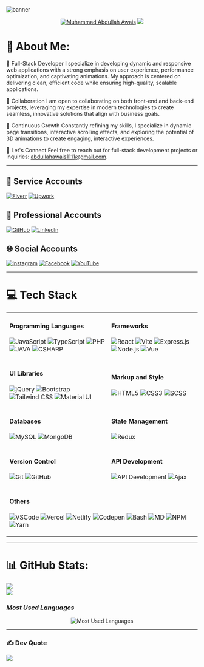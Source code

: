 <img src="/assets/ezgif.com-gif-maker.gif" alt="banner">
 
<p align="center">
  <a href="https://github.com/m-abdullah-awais">
   <img src="https://readme-typing-svg.demolab.com?font=Fira+Code&size=35&duration=1&pause=10000000&color=4E96FF&center=true&repeat=false&width=535&lines=Muhammad+Abdullah+Awais" alt="Muhammad Abdullah Awais" /></a>
  <a href="https://github.com/DenverCoder1/readme-typing-svg">
    <img src="https://readme-typing-svg.demolab.com?font=Fira+Code&pause=1000&width=435&lines=I'm+a+Full+Stack+Developer!&font=Fira%20Code&center=true&width=600&height=45&color=4e96ff&vCenter=true&pause=1000&size=22" /></a>
</p>

# 💫 About Me:
🔭 Full-Stack Developer
I specialize in developing dynamic and responsive web applications with a strong emphasis on user experience, performance optimization, and captivating animations. My approach is centered on delivering clean, efficient code while ensuring high-quality, scalable applications.

👯 Collaboration
I am open to collaborating on both front-end and back-end projects, leveraging my expertise in modern technologies to create seamless, innovative solutions that align with business goals.

🌱 Continuous Growth
Constantly refining my skills, I specialize in dynamic page transitions, interactive scrolling effects, and exploring the potential of 3D animations to create engaging, interactive experiences.

💬 Let's Connect
Feel free to reach out for full-stack development projects or inquiries: abdullahawais1111@gmail.com.

---

## 💼 Service Accounts
[![Fiverr](https://img.shields.io/badge/Fiverr-1DBF73?style=flat&logo=fiverr&logoColor=white)](https://www.fiverr.com/m_abdullah_tech)
[![Upwork](https://img.shields.io/badge/Upwork-6FDA44?style=flat&logo=upwork&logoColor=white)](https://www.upwork.com/freelancers/~01b48456a3c0c4bd1b)

## 🏢 Professional Accounts
[![GitHub](https://img.shields.io/badge/GitHub-181717?style=flat&logo=github&logoColor=white)](https://github.com/m-abdullah-awais)
[![LinkedIn](https://img.shields.io/badge/LinkedIn-0A66C2?style=flat&logo=linkedin&logoColor=white)](https://www.linkedin.com/in/m-abdullah-awais-programmer)

## 🌐 Social Accounts
[![Instagram](https://img.shields.io/badge/Instagram-E4405F?style=flat&logo=instagram&logoColor=white)](https://www.instagram.com/m_abdullah_awais)
[![Facebook](https://img.shields.io/badge/Facebook-1877F2?style=flat&logo=facebook&logoColor=white)](https://web.facebook.com/m.abdullah.awais.programmer)
[![YouTube](https://img.shields.io/badge/YouTube-FF0000?style=flat&logo=youtube&logoColor=white)](https://www.youtube.com/@m_abdullah_awais)

---

# 💻 Tech Stack

<table>
<tr>
<td>

#### Programming Languages
![JavaScript](https://skillicons.dev/icons?i=js&theme=dark)
![TypeScript](https://skillicons.dev/icons?i=ts&theme=dark)
![PHP](https://skillicons.dev/icons?i=php&theme=dark)
![JAVA](https://skillicons.dev/icons?i=java&theme=dark)
![CSHARP](https://skillicons.dev/icons?i=cs&theme=dark)

</td>
<td>

#### Frameworks
![React](https://skillicons.dev/icons?i=react&theme=dark)
![Vite](https://skillicons.dev/icons?i=vite&theme=dark)
![Express.js](https://skillicons.dev/icons?i=express&theme=dark)
![Node.js](https://skillicons.dev/icons?i=nodejs&theme=dark)
![Vue](https://skillicons.dev/icons?i=vue&theme=dark)

</td>
</tr>

<tr>
<td>

#### UI Libraries
![jQuery](https://skillicons.dev/icons?i=jquery&theme=dark)
![Bootstrap](https://skillicons.dev/icons?i=bootstrap&theme=dark)
![Tailwind CSS](https://skillicons.dev/icons?i=tailwind&theme=dark)
![Material UI](https://skillicons.dev/icons?i=materialui&theme=dark)

</td>
<td>

#### Markup and Style
![HTML5](https://skillicons.dev/icons?i=html&theme=dark)
![CSS3](https://skillicons.dev/icons?i=css&theme=dark)
![SCSS](https://skillicons.dev/icons?i=scss&theme=dark)

</td>
</tr>

<tr>
<td>
 
#### Databases
![MySQL](https://skillicons.dev/icons?i=mysql&theme=dark)
![MongoDB](https://skillicons.dev/icons?i=mongodb&theme=dark)

</td>
<td>

#### State Management
![Redux](https://skillicons.dev/icons?i=redux&theme=dark)

</td>
</tr>

<tr>
<td>

#### Version Control
![Git](https://skillicons.dev/icons?i=git&theme=dark)
![GitHub](https://skillicons.dev/icons?i=github&theme=dark)

</td>
<td>

#### API Development
![API Development](https://skillicons.dev/icons?i=postman&theme=dark)
![Ajax](https://skillicons.dev/icons?i=ajax&theme=dark)

</td>
</tr>

<tr>
<td colspan="2">

#### Others
![VSCode](https://skillicons.dev/icons?i=vscode&theme=dark)
![Vercel](https://skillicons.dev/icons?i=vercel&theme=dark)
![Netlify](https://skillicons.dev/icons?i=netlify&theme=dark)
![Codepen](https://skillicons.dev/icons?i=codepen&theme=dark)
![Bash](https://skillicons.dev/icons?i=bash&theme=dark)
![MD](https://skillicons.dev/icons?i=md&theme=dark)
![NPM](https://skillicons.dev/icons?i=npm&theme=dark)
![Yarn](https://skillicons.dev/icons?i=yarn&theme=dark)

</td>
</tr>

</table>

---
 
# 📊 GitHub Stats:
![](https://github-readme-stats.vercel.app/api?username=m-abdullah-awais&theme=dark&hide_border=false&include_all_commits=false&count_private=true)<br/>
![](https://github-readme-streak-stats.herokuapp.com/?user=m-abdullah-awais&theme=dark&hide_border=false)<br/> 
### *Most Used Languages*
<p align="center">
  <img src="https://github-readme-stats.vercel.app/api/top-langs/?username=m-abdullah-awais&theme=dark&hide_border=false&layout=compact&langs_count=9" alt="Most Used Languages">
</p>

---

### ✍ Dev Quote
![](https://quotes-github-readme.vercel.app/api?type=horizontal&theme=radical)
